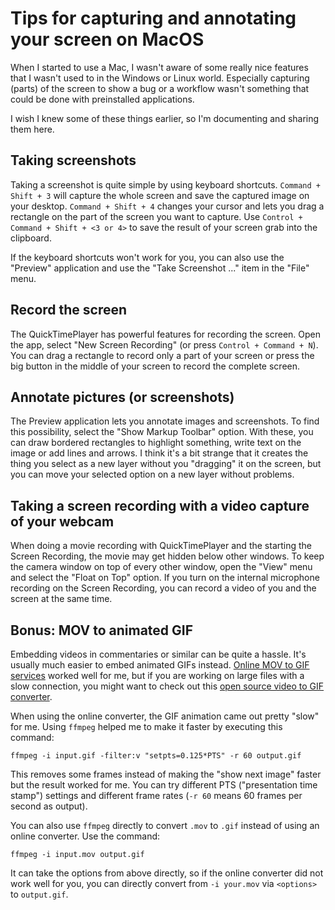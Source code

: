# Tips for capturing and annotating your screen on MacOS

When I started to use a Mac, I wasn't aware of some really nice features that I wasn't used to in the Windows or Linux
world. Especially capturing (parts) of the screen to show a bug or a workflow wasn't something that could be done with
preinstalled applications.

I wish I knew some of these things earlier, so I'm documenting and sharing them here.

## Taking screenshots

Taking a screenshot is quite simple by using keyboard shortcuts. `Command + Shift + 3` will capture the whole screen
and save the captured image on your desktop. `Command + Shift + 4` changes your cursor and lets you drag a rectangle on
the part of the screen you want to capture. Use `Control + Command + Shift + <3 or 4>` to save the result of your
screen grab into the clipboard.

If the keyboard shortcuts won't work for you, you can also use the "Preview" application and use the "Take Screenshot
..." item in the "File" menu.

## Record the screen

The QuickTimePlayer has powerful features for recording the screen. Open the app, select "New Screen Recording" (or
press `Control + Command + N`). You can drag a rectangle to record only a part of your screen or press the big button
in the middle of your screen to record the complete screen.

## Annotate pictures (or screenshots)

The Preview application lets you annotate images and screenshots. To find this possibility, select the "Show Markup
Toolbar" option. With these, you can draw bordered rectangles to highlight something, write text on the image or add
lines and arrows. I think it's a bit strange that it creates the thing you select as a new layer without you "dragging"
it on the screen, but you can move your selected option on a new layer without problems.

## Taking a screen recording with a video capture of your webcam

When doing a movie recording with QuickTimePlayer and the starting the Screen Recording, the movie may get hidden below
other windows. To keep the camera window on top of every other window, open the "View" menu and select the "Float on
Top" option. If you turn on the internal microphone recording on the Screen Recording, you can record a video of you
and the screen at the same time.

## Bonus: MOV to animated GIF

Embedding videos in commentaries or similar can be quite a hassle. It's usually much easier to embed animated GIFs
instead. [Online MOV to GIF services](https://www.onlineconverter.com/mov-to-gif) worked well for me, but if you are
working on large files with a slow connection, you might want to check out this
[open source video to GIF converter](https://github.com/mortenjust/droptogif).

When using the online converter, the GIF animation came out pretty "slow" for me. Using `ffmpeg` helped me to make it
faster by executing this command:

```
ffmpeg -i input.gif -filter:v "setpts=0.125*PTS" -r 60 output.gif
```

This removes some frames instead of making the "show next image" faster but the result worked for me. You can try 
different PTS ("presentation time stamp") settings and different frame rates (`-r 60` means 60 frames per second as
output).

You can also use `ffmpeg` directly to convert `.mov` to `.gif` instead of using an online converter. Use the command:

```
ffmpeg -i input.mov output.gif
```

It can take the options from above directly, so if the online converter did not work well for you, you can directly
convert from `-i your.mov` via `<options>` to `output.gif`.
